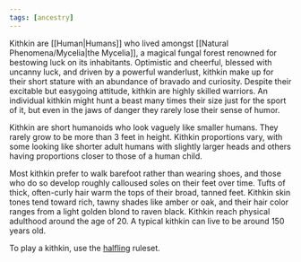 ```yaml
---
tags: [ancestry]
---
```


Kithkin are [[Human|Humans]] who lived amongst [[Natural Phenomena/Mycelia|the Mycelia]], a magical fungal forest renowned for bestowing luck on its inhabitants. Optimistic and cheerful, blessed with uncanny luck, and driven by a powerful wanderlust, kithkin make up for their short stature with an abundance of bravado and curiosity. Despite their excitable but easygoing attitude, kithkin are highly skilled warriors. An individual kithkin might hunt a beast many times their size just for the sport of it, but even in the jaws of danger they rarely lose their sense of humor.

Kithkin are short humanoids who look vaguely like smaller humans. They rarely grow to be more than 3 feet in height. Kithkin proportions vary, with some looking like shorter adult humans with slightly larger heads and others having proportions closer to those of a human child.

Most kithkin prefer to walk barefoot rather than wearing shoes, and those who do so develop roughly calloused soles on their feet over time. Tufts of thick, often-curly hair warm the tops of their broad, tanned feet. Kithkin skin tones tend toward rich, tawny shades like amber or oak, and their hair color ranges from a light golden blond to raven black. Kithkin reach physical adulthood around the age of 20. A typical kithkin can live to be around 150 years old.

To play a kithkin, use the [halfling](https://2e.aonprd.com/Ancestries.aspx?ID=5) ruleset.
